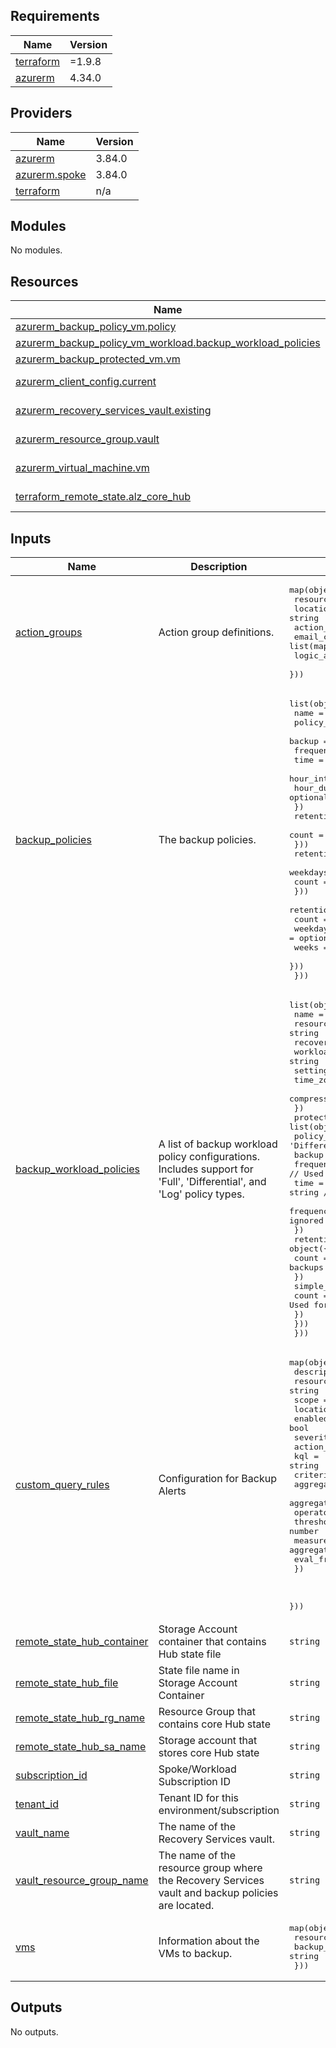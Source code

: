 <!-- BEGIN_TF_DOCS -->
## Requirements

| Name | Version |
|------|---------|
| <a name="requirement_terraform"></a> [terraform](#requirement\_terraform) | =1.9.8 |
| <a name="requirement_azurerm"></a> [azurerm](#requirement\_azurerm) | 4.34.0 |

## Providers

| Name | Version |
|------|---------|
| <a name="provider_azurerm"></a> [azurerm](#provider\_azurerm) | 3.84.0 |
| <a name="provider_azurerm.spoke"></a> [azurerm.spoke](#provider\_azurerm.spoke) | 3.84.0 |
| <a name="provider_terraform"></a> [terraform](#provider\_terraform) | n/a |

## Modules

No modules.

## Resources

| Name | Type |
|------|------|
| [azurerm_backup_policy_vm.policy](https://registry.terraform.io/providers/hashicorp/azurerm/4.34.0/docs/resources/backup_policy_vm) | resource |
| [azurerm_backup_policy_vm_workload.backup_workload_policies](https://registry.terraform.io/providers/hashicorp/azurerm/4.34.0/docs/resources/backup_policy_vm_workload) | resource |
| [azurerm_backup_protected_vm.vm](https://registry.terraform.io/providers/hashicorp/azurerm/4.34.0/docs/resources/backup_protected_vm) | resource |
| [azurerm_client_config.current](https://registry.terraform.io/providers/hashicorp/azurerm/4.34.0/docs/data-sources/client_config) | data source |
| [azurerm_recovery_services_vault.existing](https://registry.terraform.io/providers/hashicorp/azurerm/4.34.0/docs/data-sources/recovery_services_vault) | data source |
| [azurerm_resource_group.vault](https://registry.terraform.io/providers/hashicorp/azurerm/4.34.0/docs/data-sources/resource_group) | data source |
| [azurerm_virtual_machine.vm](https://registry.terraform.io/providers/hashicorp/azurerm/4.34.0/docs/data-sources/virtual_machine) | data source |
| [terraform_remote_state.alz_core_hub](https://registry.terraform.io/providers/hashicorp/terraform/latest/docs/data-sources/remote_state) | data source |

## Inputs

| Name | Description | Type | Default | Required |
|------|-------------|------|---------|:--------:|
| <a name="input_action_groups"></a> [action\_groups](#input\_action\_groups) | Action group definitions. | <pre>map(object({<br/>    resource_group    = string<br/>    location          = string<br/>    action_group_name = string<br/>    email_config      = list(map(string))<br/>    logic_app_config  = list(map(string))<br/>  }))</pre> | `null` | no |
| <a name="input_backup_policies"></a> [backup\_policies](#input\_backup\_policies) | The backup policies. | <pre>list(object({<br/>    name        = string<br/>    policy_type = string<br/>    backup = object({<br/>      frequency     = string<br/>      time          = string<br/>      hour_interval = optional(string)<br/>      hour_duration = optional(string)<br/>    })<br/>    retention_daily = optional(object({<br/>      count = number<br/>    }))<br/>    retention_weekly = optional(object({<br/>      weekdays = list(string)<br/>      count    = number<br/>    }))<br/>    retention_monthly = optional(object({<br/>      count    = number<br/>      weekdays = optional(list(string))<br/>      weeks    = optional(list(string))<br/>    }))<br/>  }))</pre> | `[]` | no |
| <a name="input_backup_workload_policies"></a> [backup\_workload\_policies](#input\_backup\_workload\_policies) | A list of backup workload policy configurations. Includes support for 'Full', 'Differential', and 'Log' policy types. | <pre>list(object({<br/>    name                = string<br/>    resource_group_name = string<br/>    recovery_vault_name = string<br/>    workload_type       = string<br/>    settings = object({<br/>      time_zone           = string<br/>      compression_enabled = bool<br/>    })<br/>    protection_policies = list(object({<br/>      policy_type = string // Can be 'Full', 'Differential', or 'Log'<br/>      backup = object({<br/>        frequency            = string // Used for 'Full' and 'Differential', ignored for 'Log'<br/>        time                 = string // Used for 'Full' and 'Differential', ignored for 'Log'<br/>        frequency_in_minutes = number // Used for 'Log', should be null or ignored for 'Full' and 'Differential'<br/>      })<br/>      retention_daily = object({<br/>        count = number // Applicable for 'Full' and 'Differential' backups<br/>      })<br/>      simple_retention = object({<br/>        count = number // Used for 'Log' backups<br/>      })<br/>    }))<br/>  }))</pre> | `[]` | no |
| <a name="input_custom_query_rules"></a> [custom\_query\_rules](#input\_custom\_query\_rules) | Configuration for Backup Alerts | <pre>map(object({<br/>    description    = string<br/>    resource_group = string<br/>    scope          = string<br/>    location       = string<br/>    enabled        = bool<br/>    severity       = number<br/>    action_group   = string<br/>    kql            = string<br/>    criteria = object({<br/>      aggregation             = string<br/>      aggregation_granularity = string<br/>      operator                = string<br/>      threshold               = number<br/>      measure_column          = string # not usually needed for "count" aggregation<br/>      eval_frequency          = string<br/>    })<br/><br/><br/>  }))</pre> | `null` | no |
| <a name="input_remote_state_hub_container"></a> [remote\_state\_hub\_container](#input\_remote\_state\_hub\_container) | Storage Account container that contains Hub state file | `string` | n/a | yes |
| <a name="input_remote_state_hub_file"></a> [remote\_state\_hub\_file](#input\_remote\_state\_hub\_file) | State file name in Storage Account Container | `string` | n/a | yes |
| <a name="input_remote_state_hub_rg_name"></a> [remote\_state\_hub\_rg\_name](#input\_remote\_state\_hub\_rg\_name) | Resource Group that contains core Hub state | `string` | n/a | yes |
| <a name="input_remote_state_hub_sa_name"></a> [remote\_state\_hub\_sa\_name](#input\_remote\_state\_hub\_sa\_name) | Storage account that stores core Hub state | `string` | n/a | yes |
| <a name="input_subscription_id"></a> [subscription\_id](#input\_subscription\_id) | Spoke/Workload Subscription ID | `string` | n/a | yes |
| <a name="input_tenant_id"></a> [tenant\_id](#input\_tenant\_id) | Tenant ID for this environment/subscription | `string` | n/a | yes |
| <a name="input_vault_name"></a> [vault\_name](#input\_vault\_name) | The name of the Recovery Services vault. | `string` | n/a | yes |
| <a name="input_vault_resource_group_name"></a> [vault\_resource\_group\_name](#input\_vault\_resource\_group\_name) | The name of the resource group where the Recovery Services vault and backup policies are located. | `string` | n/a | yes |
| <a name="input_vms"></a> [vms](#input\_vms) | Information about the VMs to backup. | <pre>map(object({<br/>    resource_group = string<br/>    backup_policy  = string<br/>  }))</pre> | n/a | yes |

## Outputs

No outputs.
<!-- END_TF_DOCS -->
